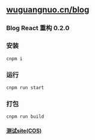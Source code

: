 ## [wuguangnuo.cn/blog](http://www.wuguangnuo.cn/blog)

### Blog React 重构 0.2.0

### 安装
```
cnpm i
```

### 运行
```
cnpm run start
```

### 打包
```
cnpm run build
```

#### [测试site(COS)](https://wuguangnuo-1257896087.cos-website.ap-guangzhou.myqcloud.com/)
